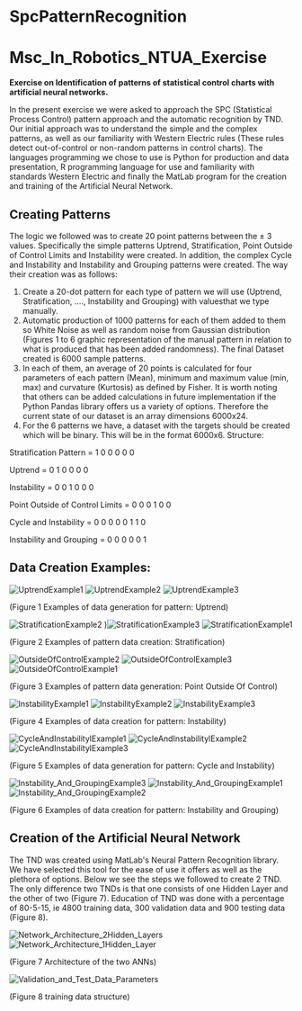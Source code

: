 # SpcPatternRecognition
# Msc_In_Robotics_NTUA_Exercise

**Exercise on Identification of patterns of statistical control charts with artificial
neural networks.**


In the present exercise we were asked to approach the SPC (Statistical Process Control) pattern approach and the
automatic recognition by TND. Our initial approach was to understand the simple and the
complex patterns, as well as our familiarity with Western Electric rules (These rules
detect out-of-control or non-random patterns in control charts). The languages
programming we chose to use is Python for production and
data presentation, R programming language for use and familiarity with standards
Western Electric and finally the MatLab program for the creation and training of the Artificial
Neural Network.


## Creating Patterns
The logic we followed was to create 20 point patterns between the ± 3 values. Specifically
the simple patterns Uptrend, Stratification, Point Outside of Control Limits and Instability were created.
In addition, the complex Cycle and Instability and Instability and Grouping patterns were created. The way
their creation was as follows:
1. Create a 20-dot pattern for each type of pattern we will use
(Uptrend, Stratification, ...., Instability and Grouping) with values ​​that we type manually.
2. Automatic production of 1000 patterns for each of them added to them so White
Noise as well as random noise from Gaussian distribution (Figures 1 to 6 graphic
representation of the manual pattern in relation to what is produced that has been added
randomness). The final Dataset created is 6000 sample patterns.
3. In each of them, an average of 20 points is calculated for four parameters
of each pattern (Mean), minimum and maximum value (min, max) and curvature (Kurtosis)
as defined by Fisher. It is worth noting that others can be added
calculations in future implementation if the Python Pandas library offers us
a variety of options. Therefore the current state of our dataset is an array
dimensions 6000x24.
4. For the 6 patterns we have, a dataset with the targets should be created which
will be binary. This will be in the format 6000x6. Structure:

Stratification Pattern = 1 0 0 0 0 0

Uptrend = 0 1 0 0 0 0

Instability = 0 0 1 0 0 0

Point Outside of Control Limits = 0 0 0 1 0 0

Cycle and Instability = 0 0 0 0 0 1 1 0

Instability and Grouping = 0 0 0 0 0 1


## Data Creation Examples:

![UptrendExample1](https://user-images.githubusercontent.com/25718684/161730949-dfc7328e-6160-4cf3-97dd-0d62dc8cb33f.png)
![UptrendExample2](https://user-images.githubusercontent.com/25718684/161730951-0a4f95ad-ba3a-484d-8018-0b51f7a7f042.png)
![UptrendExample3](https://user-images.githubusercontent.com/25718684/161730954-b83c3270-70c0-49ae-bbcd-a1b2f6967948.png)


(Figure 1 Examples of data generation for pattern: Uptrend)


![StratificationExample2](https://user-images.githubusercontent.com/25718684/161731270-16509919-0965-4182-99d2-8b6fdf3fbf0d.png)
)![StratificationExample3](https://user-images.githubusercontent.com/25718684/161731264-406ef024-8a66-4227-b6aa-4ab2b36dea6d.png)
![StratificationExample1](https://user-images.githubusercontent.com/25718684/161731267-22fc2c41-1c13-4913-8850-718f70ba3fcc.png)

(Figure 2 Examples of pattern data creation: Stratification)

![OutsideOfControlExample2](https://user-images.githubusercontent.com/25718684/161731704-c14f4824-cf4a-413c-bd3d-312f3b86f39d.png)
![OutsideOfControlExample3](https://user-images.githubusercontent.com/25718684/161731708-b5240915-4fe4-42e2-8302-a96582faf615.png)
![OutsideOfControlExample1](https://user-images.githubusercontent.com/25718684/161731709-56622a9c-5377-42cb-8db7-f5706bedd031.png)

(Figure 3 Examples of pattern data generation: Point Outside Of Control)

![InstabilityExample1](https://user-images.githubusercontent.com/25718684/161731780-8e169ecc-e2b5-45cd-95df-1ccaf3a8d7d8.png)
![InstabilityExample2](https://user-images.githubusercontent.com/25718684/161731784-df9a159d-ac64-46b7-b791-700317733b7c.png)
![InstabilityExample3](https://user-images.githubusercontent.com/25718684/161731785-090ab9ec-d5e8-4c3d-b039-6c4ce7eabca4.png)

(Figure 4 Examples of data creation for pattern: Instability)

![CycleAndInstabilitylExample1](https://user-images.githubusercontent.com/25718684/161731932-1c0f2513-2a79-45a9-b8ba-ac0fc0e5399d.png)
![CycleAndInstabilitylExample2](https://user-images.githubusercontent.com/25718684/161731935-63dd0852-cfb2-44cb-a730-8ef9ceb47952.png)
![CycleAndInstabilitylExample3](https://user-images.githubusercontent.com/25718684/161731936-156b97b8-788a-4268-a86d-1d46094b94fa.png)

(Figure 5 Examples of data generation for pattern: Cycle and Instability)

![Instability_And_GroupingExample3](https://user-images.githubusercontent.com/25718684/161732031-1f5ceac6-8885-4707-adc1-59ba6098bb4c.png)
![Instability_And_GroupingExample1](https://user-images.githubusercontent.com/25718684/161732035-6ae7773b-dffe-42ef-856d-16eda3931bb2.png)
![Instability_And_GroupingExample2](https://user-images.githubusercontent.com/25718684/161732039-bf554acc-3708-4149-b822-dc4780113429.png)

(Figure 6 Examples of data creation for pattern: Instability and Grouping)


## Creation of the Artificial Neural Network
The TND was created using MatLab's Neural Pattern Recognition library.
We have selected this tool for the ease of use it offers as well as the plethora of options.
Below we see the steps we followed to create 2 TND. The only difference
two TNDs is that one consists of one Hidden Layer and the other of two (Figure 7). Education
of TND was done with a percentage of 80-5-15, ie 4800 training data, 300 validation data and 900 testing
data (Figure 8).


![Network_Architecture_2Hidden_Layers](https://user-images.githubusercontent.com/25718684/161732869-2f924abe-81a8-41bf-ae3f-969f156bb844.PNG)
![Network_Architecture_1Hidden_Layer](https://user-images.githubusercontent.com/25718684/161732871-5459d03a-e3d0-43fe-8186-204d0021a5c2.PNG)

(Figure 7 Architecture of the two ANNs)

![Validation_and_Test_Data_Parameters](https://user-images.githubusercontent.com/25718684/161733191-16f0be11-8fcc-462b-b46d-2b8f125c9b81.PNG)

(Figure 8 training data structure)

